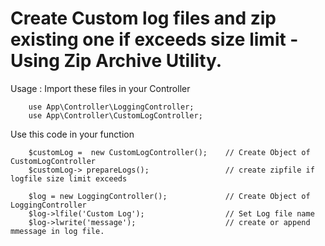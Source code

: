 # Create Custom log files and zip existing one if exceeds size limit - Using Zip Archive Utility.

Usage : 
Import these files in your Controller
      
        use App\Controller\LoggingController;
        use App\Controller\CustomLogController;
  
  
Use this code in your function

        $customLog =  new CustomLogController();    // Create Object of CustomLogController
        $customLog-> prepareLogs();                 // create zipfile if logfile size limit exceeds 

        $log = new LoggingController();             // Create Object of LoggingController
        $log->lfile('Custom Log');                  // Set Log file name
        $log->lwrite('message');                    // create or append mmessage in log file.
